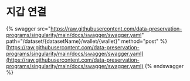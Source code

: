 # 지갑 연결

{% swagger src="https://raw.githubusercontent.com/data-preservation-programs/singularity/main/docs/swagger/swagger.yaml" path="/dataset/{datasetName}/wallet/{wallet}" method="post" %}
[https://raw.githubusercontent.com/data-preservation-programs/singularity/main/docs/swagger/swagger.yaml](https://raw.githubusercontent.com/data-preservation-programs/singularity/main/docs/swagger/swagger.yaml)
{% endswagger %}